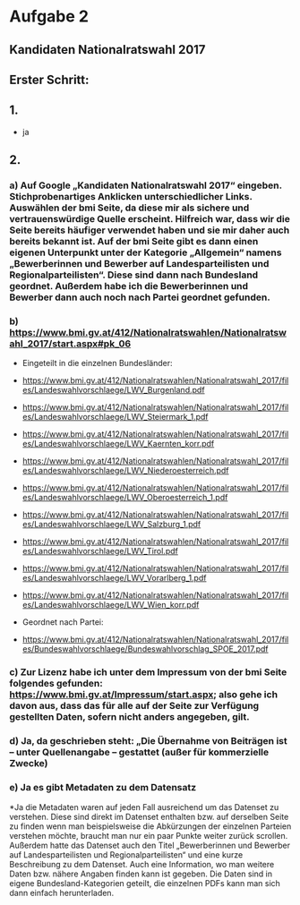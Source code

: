 # Aufgabe 2

## Kandidaten Nationalratswahl 2017

## Erster Schritt:

## 1. 
* ja
## 2. 
### a) Auf Google „Kandidaten Nationalratswahl 2017“ eingeben. Stichprobenartiges Anklicken unterschiedlicher Links. Auswählen der bmi Seite, da diese mir als sichere und vertrauenswürdige Quelle erscheint. Hilfreich war, dass wir die Seite bereits häufiger verwendet haben und sie mir daher auch bereits bekannt ist. Auf der bmi Seite gibt es dann einen eigenen Unterpunkt unter der Kategorie „Allgemein“ namens „Bewerberinnen und Bewerber auf Landesparteilisten und Regionalparteilisten“. Diese sind dann nach Bundesland geordnet. Außerdem habe ich die Bewerberinnen und Bewerber dann auch noch nach Partei geordnet gefunden. 


### b) https://www.bmi.gv.at/412/Nationalratswahlen/Nationalratswahl_2017/start.aspx#pk_06

* Eingeteilt in die einzelnen Bundesländer:
* https://www.bmi.gv.at/412/Nationalratswahlen/Nationalratswahl_2017/files/Landeswahlvorschlaege/LWV_Burgenland.pdf
* https://www.bmi.gv.at/412/Nationalratswahlen/Nationalratswahl_2017/files/Landeswahlvorschlaege/LWV_Steiermark_1.pdf
* https://www.bmi.gv.at/412/Nationalratswahlen/Nationalratswahl_2017/files/Landeswahlvorschlaege/LWV_Kaernten_korr.pdf
* https://www.bmi.gv.at/412/Nationalratswahlen/Nationalratswahl_2017/files/Landeswahlvorschlaege/LWV_Niederoesterreich.pdf
* https://www.bmi.gv.at/412/Nationalratswahlen/Nationalratswahl_2017/files/Landeswahlvorschlaege/LWV_Oberoesterreich_1.pdf
* https://www.bmi.gv.at/412/Nationalratswahlen/Nationalratswahl_2017/files/Landeswahlvorschlaege/LWV_Salzburg_1.pdf
* https://www.bmi.gv.at/412/Nationalratswahlen/Nationalratswahl_2017/files/Landeswahlvorschlaege/LWV_Tirol.pdf
* https://www.bmi.gv.at/412/Nationalratswahlen/Nationalratswahl_2017/files/Landeswahlvorschlaege/LWV_Vorarlberg_1.pdf
* https://www.bmi.gv.at/412/Nationalratswahlen/Nationalratswahl_2017/files/Landeswahlvorschlaege/LWV_Wien_korr.pdf

* Geordnet nach Partei:
* https://www.bmi.gv.at/412/Nationalratswahlen/Nationalratswahl_2017/files/Bundeswahlvorschlaege/Bundeswahlvorschlag_SPOE_2017.pdf

### c) Zur Lizenz habe ich unter dem Impressum von der bmi Seite folgendes gefunden: https://www.bmi.gv.at/Impressum/start.aspx; also gehe ich davon aus, dass das für alle auf der Seite zur Verfügung gestellten Daten, sofern nicht anders angegeben, gilt. 

### d) Ja, da geschrieben steht: „Die Übernahme von Beiträgen ist – unter Quellenangabe – gestattet (außer für kommerzielle Zwecke)

### e) Ja es gibt Metadaten zu dem Datensatz
*Ja die Metadaten waren auf jeden Fall ausreichend um das Datenset zu verstehen. Diese sind direkt im Datenset enthalten bzw. auf derselben Seite zu finden wenn man beispielsweise die Abkürzungen der einzelnen Parteien verstehen möchte, braucht man nur ein paar Punkte weiter zurück scrollen. Außerdem hatte das Datenset auch den Titel „Bewerberinnen und Bewerber auf Landesparteilisten und Regionalparteilisten“ und eine kurze Beschreibung zu dem Datenset. Auch eine Information, wo man weitere Daten bzw. nähere Angaben finden kann ist gegeben. Die Daten 	sind in eigene Bundesland-Kategorien geteilt, die einzelnen PDFs kann man sich dann einfach herunterladen.
